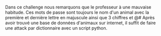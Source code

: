 Dans ce challenge nous remarquons que le professeur à une mauvaise habitude.
Ces mots de passe sont toujours le nom d'un animal avec la première et dernière lettre en majuscule ainsi que 3 chiffres et @#
Après avoir trouvé une base de données d'animaux sur internet, il suffit de faire une attack par dictionnaire avec un script python.